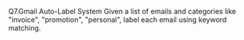 Q7.Gmail Auto-Label System
Given a list of emails and categories like "invoice", "promotion", "personal", label each email using keyword matching.